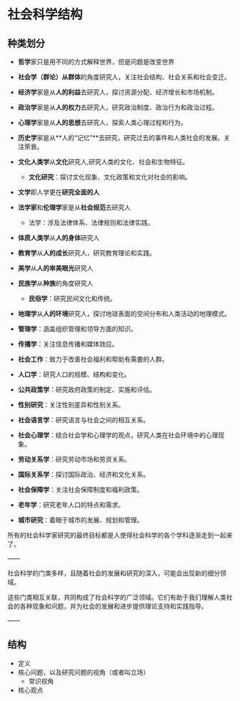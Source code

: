 # 社会科学结构

## 种类划分

- **哲学**家只是用不同的方式解释世界，但是问题是改变世界
- **社会学（群论）**从**群体**的角度研究人，关注社会结构、社会关系和社会变迁。
- **经济学**家是从**人的利益**去研究人，探讨资源分配、经济增长和市场机制。
- **政治学**家是从**人的权力**去研究人，研究政治制度、政治行为和政治过程。
- **心理学**家是从**人的思想**去研究人，探索人类心理过程和行为。
- **历史学**家是从**人的“记忆”**去研究，研究过去的事件和人类社会的发展。关注荣衰。
- **文化人类学**从**文化**研究人,研究人类的文化、社会和生物特征。
  - **文化研究**：探讨文化现象、文化政策和文化对社会的影响。

- **文学**即人学更在**研究全面的人**
- **法学家**和**伦理学**家是从**社会规范**去研究人
  - 法学：涉及法律体系、法律规则和法律实践。

- **体质人类学**从**人的身体**研究人
- **教育学**从**人的成长**研究人，研究教育理论和实践。
- **美学**从**人的审美眼光**研究人
- **民族学**从**种族**的角度研究人
  - **民俗学**：研究民间文化和传统。

- **地理学**从**人的环境**研究人，探讨地球表面的空间分布和人类活动的地理模式。
- **管理学**：涵盖组织管理和领导方面的知识。
- **传播学**：关注信息传播和媒体效应。
- **社会工作**：致力于改善社会福利和帮助有需要的人群。
- **人口学**：研究人口的规模、结构和变化。
- **公共政策学**：研究政府政策的制定、实施和评估。
- **性别研究**：关注性别差异和性别关系。
- **社会语言学**：研究语言与社会之间的相互关系。
- **社会心理学**：结合社会学和心理学的观点，研究人类在社会环境中的心理现象。
- **劳动关系学**：研究劳动市场和劳资关系。
- **国际关系学**：探讨国际政治、经济和文化关系。
- **社会保障学**：关注社会保障制度和福利政策。
- **老年学**：研究老年人口的特点和需求。
- **城市研究**：着眼于城市的发展、规划和管理。

所有的社会科学家研究的最终目标都是人使得社会科学的各个学科逐渐走到一起来了。

——

社会科学的门类多样，且随着社会的发展和研究的深入，可能会出现新的细分领域。

这些门类相互关联，共同构成了社会科学的广泛领域。它们有助于我们理解人类社会的各种现象和问题，并为社会的发展和进步提供理论支持和实践指导。

——

## 结构

- 定义
- 核心问题，以及研究问题的视角（或者叫立场）
  - 常识视角
- 核心观点
